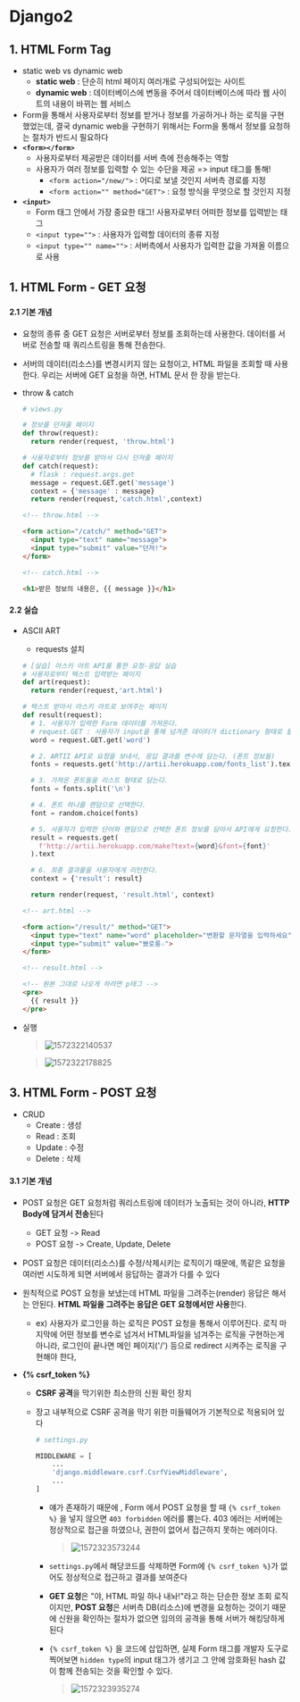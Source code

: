# Django2

## 1. HTML Form Tag

- static web vs dynamic web
  - **static web** : 단순히 html 페이지 여러개로 구성되어있는 사이트
  - **dynamic web** : 데이터베이스에 변동을 주어서 데이터베이스에 따라 웹 사이트의 내용이 바뀌는 웹 서비스
- Form을 통해서 사용자로부터 정보를 받거나 정보를 가공하거나 하는 로직을 구현했었는데, 결국 dynamic web을 구현하기 위해서는 Form을 통해서 정보를 요청하는 절차가 반드시 필요하다
- **`<form></form>`**
  - 사용자로부터 제공받은 데이터를 서버 측에 전송해주는 역할
  - 사용자가 여러 정보를 입력할 수 있는 수단을 제공 => input 태그를 통해!
    - `<form action="/new/">` : 어디로 보낼 것인지 서버측 경로를 지정
    - `<form action="" method="GET">` : 요청 방식을 무엇으로 할 것인지 지정
- **`<input>`**
  - Form 태그 안에서 가장 중요한 태그! 사용자로부터 어떠한 정보를 입력받는 태그
  - `<input type="">` : 사용자가 입력할 데이터의 종류 지정
  - `<input type="" name="">` : 서버측에서 사용자가 입력한 값을 가져올 이름으로 사용 





## 1. HTML Form - GET 요청

#### 2.1 기본 개념

- 요청의 종류 중 GET 요청은 서버로부터 정보를 조회하는데 사용한다. 데이터를 서버로 전송할 때 쿼리스트링을 통해 전송한다.

- 서버의 데이터(리소스)를 변경시키지 않는 요청이고, HTML 파일을 조회할 때 사용한다. 우리는 서버에 GET 요청을 하면, HTML 문서 한 장을 받는다.

- throw & catch

  ```python
  # views.py
  
  # 정보를 던져줄 페이지
  def throw(request):
    return render(request, 'throw.html')
  
  # 사용자로부터 정보를 받아서 다시 던져줄 페이지
  def catch(request):
    # flask : request.args.get
    message = request.GET.get('message')
    context = {'message' : message}
    return render(request,'catch.html',context)
  ```

  ```html
  <!-- throw.html -->
  
  <form action="/catch/" method="GET">
    <input type="text" name="message">
    <input type="submit" value="던져!">
  </form>
  ```

  ```html
  <!-- catch.html -->
  
  <h1>받은 정보의 내용은, {{ message }}</h1>
  ```

  



#### 2.2 실습

- ASCII ART

  - requests 설치

  ```python
  # [실습] 아스키 아트 API를 통한 요청-응답 실습
  # 사용자로부터 텍스트 입력받는 페이지
  def art(request):
    return render(request,'art.html')
  
  # 텍스트 받아서 아스키 아트로 보여주는 페이지
  def result(request):
    # 1. 사용자가 입력한 Form 데이터를 가져온다.
    # request.GET : 사용자가 input을 통해 넘겨준 데이터가 dictionary 형태로 들어옴
    word = request.GET.get('word')
  
    # 2. ARTII API로 요청을 보내서, 응답 결과를 변수에 담는다. (폰트 정보들)
    fonts = requests.get('http://artii.herokuapp.com/fonts_list').text
  
    # 3. 가져온 폰트들을 리스트 형태로 담는다.
    fonts = fonts.split('\n')
  
    # 4. 폰트 하나를 랜덤으로 선택한다.
    font = random.choice(fonts)
  
    # 5. 사용자가 입력한 단어와 랜덤으로 선택한 폰트 정보를 담아서 API에게 요청한다.
    result = requests.get(
      f'http://artii.herokuapp.com/make?text={word}&font={font}'
    ).text
  
    # 6. 최종 결과물을 사용자에게 리턴한다.
    context = {'result': result}
  
    return render(request, 'result.html', context)
  
  ```

  ```html
  <!-- art.html -->
  
  <form action="/result/" method="GET">
    <input type="text" name="word" placeholder="변환할 문자열을 입력하세요">
    <input type="submit" value="뾰로롱☆">
  </form>
  ```

  ```html
  <!-- result.html -->
  
  <!-- 원본 그대로 나오게 하려면 p태그 -->
  <pre>
    {{ result }}
  </pre>
  ```

- 실행

  > ![1572322140537](C:\Users\student\AppData\Roaming\Typora\typora-user-images\1572322140537.png)

  > ![1572322178825](C:\Users\student\AppData\Roaming\Typora\typora-user-images\1572322178825.png)



## 3. HTML Form - POST 요청

- CRUD
  - Create : 생성
  - Read : 조회
  - Update : 수정
  - Delete : 삭제



#### 3.1 기본 개념

- POST 요청은 GET 요청처럼 쿼리스트링에 데이터가 노출되는 것이 아니라, **HTTP Body에 담겨서 전송**된다

  - GET 요청 -> Read
  - POST 요청 ->  Create, Update, Delete

- POST 요청은 데이터(리소스)를 수정/삭제시키는 로직이기 때문에, 똑같은 요청을 여러번 시도하게 되면 서버에서 응답하는 결과가 다를 수 있다

- 원칙적으로 POST 요청을 보냈는데 HTML 파일을 그려주는(render) 응답은 해서는 안된다. **HTML 파일을 그려주는 응답은 GET 요청에서만 사용**한다.

  - ex) 사용자가 로그인을 하는 로직은 POST 요청을 통해서 이루어진다. 로직 마지막에 어떤 정보를 변수로 넘겨서 HTML파일을 넘겨주는 로직을 구현하는게 아니라, 로그인이 끝나면 메인 페이지('/') 등으로 redirect 시켜주는 로직을 구현해야 한다,

- **{% csrf_token %}**

  - **CSRF 공격**을 막기위한 최소한의 신원 확인 장치

  - 장고 내부적으로 CSRF 공격을 막기 위한 미들웨어가 기본적으로 적용되어 있다

    ```python
    # settings.py
    
    MIDDLEWARE = [
        ...
        'django.middleware.csrf.CsrfViewMiddleware',
    	...
    ]
    ```

    - 얘가 존재하기 때문에 , Form 에서 POST 요청을 할 때 `{% csrf_token %}` 을 넣지 않으면 `403 forbidden` 에러를 뿜는다. 403 에러는 서버에는 정상적으로 접근을 하였으나, 권한이 없어서 접근하지 못하는 에러이다.

      > ![1572323573244](C:\Users\student\AppData\Roaming\Typora\typora-user-images\1572323573244.png)

    

    - `settings.py`에서 해당코드를 삭제하면 Form에 `{% csrf_token %}`가 없어도 정상적으로 접근하고 결과를 보여준다

    - **GET 요청**은 "야, HTML 파일 하나 내놔!"라고 하는 단순한 정보 조회 로직이지만, **POST 요청**은 서버측 DB(리소스)에 변경을 요청하는 것이기 때문에 신원을 확인하는 절차가 없으면 임의의 공격을 통해 서버가 해킹당하게 된다

    - `{% csrf_token %}` 을 코드에 삽입하면, 실제 Form 태그를 개발자 도구로 찍어보면 `hidden type`의 input 태그가 생기고 그 안에 암호화된 hash 값이 함께 전송되는 것을 확인할 수 있다.

      > ![1572323935274](C:\Users\student\AppData\Roaming\Typora\typora-user-images\1572323935274.png)